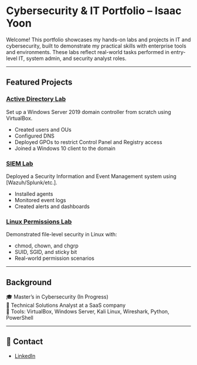 # Cybersecurity & IT Portfolio – Isaac Yoon

Welcome! This portfolio showcases my hands-on labs and projects in IT and cybersecurity, built to demonstrate my practical skills with enterprise tools and environments. These labs reflect real-world tasks performed in entry-level IT, system admin, and security analyst roles.

---

## Featured Projects

### [Active Directory Lab](./Active-Directory-Lab)
Set up a Windows Server 2019 domain controller from scratch using VirtualBox. 
- Created users and OUs
- Configured DNS
- Deployed GPOs to restrict Control Panel and Registry access
- Joined a Windows 10 client to the domain

### [SIEM Lab](./SIEM-Lab)
Deployed a Security Information and Event Management system using [Wazuh/Splunk/etc.].
- Installed agents
- Monitored event logs
- Created alerts and dashboards

### [Linux Permissions Lab](./Linux-Permissions-Lab)
Demonstrated file-level security in Linux with:
- chmod, chown, and chgrp
- SUID, SGID, and sticky bit
- Real-world permission scenarios

---

## Background

🎓 Master’s in Cybersecurity (In Progress)  
💼 Technical Solutions Analyst at a SaaS company  
🧰 Tools: VirtualBox, Windows Server, Kali Linux, Wireshark, Python, PowerShell

---

## 🔗 Contact

- [LinkedIn](https://www.linkedin.com/in/isaac-yoon52/)
